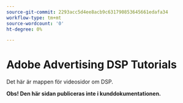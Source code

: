 ```yaml
---
source-git-commit: 2293acc5d4ee8acb9c631790853645661edafa34
workflow-type: tm+mt
source-wordcount: '0'
ht-degree: 0%

---
```

# Adobe Advertising DSP Tutorials

Det här är mappen för videosidor om DSP.

**Obs! Den här sidan publiceras inte i kunddokumentationen.**
